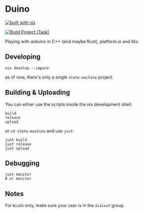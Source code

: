 # Duino

[![built with nix](https://builtwithnix.org/badge.svg)](https://builtwithnix.org)

[![Build Project (Task)](https://github.com/mtrsk/duino/actions/workflows/build.yml/badge.svg)](https://github.com/mtrsk/duino/actions/workflows/build.yml)

Playing with arduino in C++ (and maybe Rust), platform.io and Nix.

## Developing

```shell
nix develop --impure
```
as of now, there's only a single `state-machine` project.

## Building & Uploading

You can either use the scripts inside the nix development shell:
```shell
build
release
upload
```
or `cd state-machine` and use `just`:
```shell
just build
just release
just upload
```

## Debugging

```shell
just monitor
# or monitor
```

## Notes

For `NixOS` only, make sure your user is in the `dialout` group.
